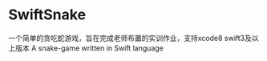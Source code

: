 SwiftSnake
==========
一个简单的贪吃蛇游戏，旨在完成老师布置的实训作业，支持xcode8 swift3及以上版本
A snake-game written in  Swift language
